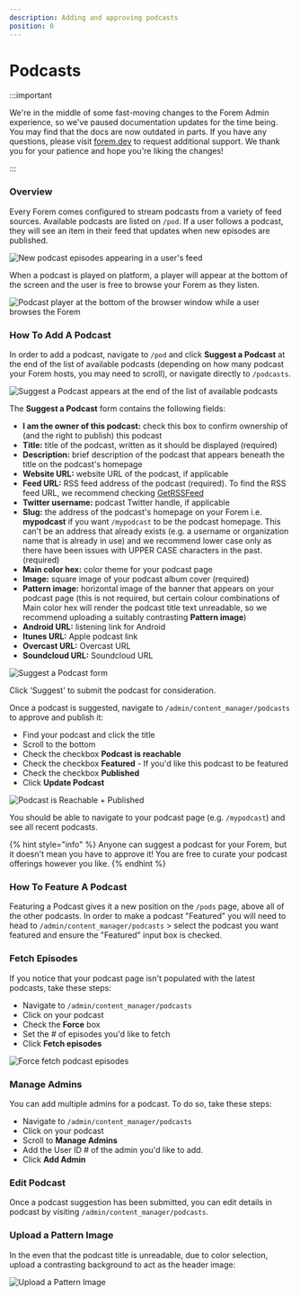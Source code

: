 ```yaml
---
description: Adding and approving podcasts
position: 0
---
```


# Podcasts

:::important

We're in the middle of some fast-moving changes to the Forem Admin experience, so we've paused documentation updates for the time being. You may find that the docs are now outdated in parts. If you have any questions, please visit [forem.dev](https://forem.dev) to request additional support. We thank you for your patience and hope you're liking the changes!

:::

### Overview

Every Forem comes configured to stream podcasts from a variety of feed sources. Available podcasts are listed on `/pod`. If a user follows a podcast, they will see an item in their feed that updates when new episodes are published.

![New podcast episodes appearing in a user's feed](https://raw.githubusercontent.com/forem/admin-docs/main/static/img/podcastEpisodesInFeed.png)

When a podcast is played on platform, a player will appear at the bottom of the screen and the user is free to browse your Forem as they listen.

![Podcast player at the bottom of the browser window while a user browses the Forem](https://raw.githubusercontent.com/forem/admin-docs/main/static/img/podcastBrowserPlayer.png)

### How To Add A Podcast

In order to add a podcast, navigate to `/pod` and click **Suggest a Podcast** at the end of the list of available podcasts (depending on how many podcast your Forem hosts, you may need to scroll), or navigate directly to `/podcasts`.

![Suggest a Podcast appears at the end of the list of available podcasts](https://raw.githubusercontent.com/forem/admin-docs/main/static/img/podcastSuggest.png)

The **Suggest a Podcast** form contains the following fields:

- **I am the owner of this podcast:** check this box to confirm ownership of (and the right to publish) this podcast
- **Title:** title of the podcast, written as it should be displayed (required)
- **Description:** brief description of the podcast that appears beneath the title on the podcast's homepage
- **Website URL:** website URL of the podcast, if applicable
- **Feed URL:** RSS feed address of the podcast (required). To find the RSS feed URL, we recommend checking [GetRSSFeed](https://getrssfeed.com/)
- **Twitter username:** podcast Twitter handle, if applicable
- **Slug:** the address of the podcast's homepage on your Forem i.e. **mypodcast** if you want `/mypodcast` to be the podcast homepage. This can't be an address that already exists (e.g. a username or organization name that is already in use) and we recommend lower case only as there have been issues with UPPER CASE characters in the past. (required)
- **Main color hex:** color theme for your podcast page
- **Image:** square image of your podcast album cover (required)
- **Pattern image:** horizontal image of the banner that appears on your podcast page (this is not required, but certain colour combinations of Main color hex will render the podcast title text unreadable, so we recommend uploading a suitably contrasting **Pattern image**)
- **Android URL:** listening link for Android
- **Itunes URL:** Apple podcast link
- **Overcast URL:** Overcast URL
- **Soundcloud URL:** Soundcloud URL

![Suggest a Podcast form](https://raw.githubusercontent.com/forem/admin-docs/main/static/img/podcastSuggestionForm.png)

Click 'Suggest' to submit the podcast for consideration.

Once a podcast is suggested, navigate to `/admin/content_manager/podcasts` to approve and publish it:

- Find your podcast and click the title
- Scroll to the bottom
- Check the checkbox **Podcast is reachable**
- Check the checkbox **Featured** - If you'd like this podcast to be featured
- Check the checkbox **Published**
- Click **Update Podcast**

![Podcast is Reachable + Published](https://user-images.githubusercontent.com/19507316/144723195-5b26d465-ac9b-46dc-a3e4-9ad9dc957aa1.png)

You should be able to navigate to your podcast page \(e.g. `/mypodcast`\) and see all recent podcasts.

{% hint style="info" %}
Anyone can suggest a podcast for your Forem, but it doesn't mean you have to approve it! You are free to curate your podcast offerings however you like.
{% endhint %}

### How To Feature A Podcast

Featuring a Podcast gives it a new position on the `/pods` page, above all of the other podcasts. In order to make a podcast "Featured" you will need to head to `/admin/content_manager/podcasts` > select the podcast you want featured and ensure the "Featured" input box is checked.

### Fetch Episodes

If you notice that your podcast page isn't populated with the latest podcasts, take these steps:

- Navigate to `/admin/content_manager/podcasts`
- Click on your podcast
- Check the **Force** box
- Set the \# of episodes you'd like to fetch
- Click **Fetch episodes**

![Force fetch podcast episodes](https://raw.githubusercontent.com/forem/admin-docs/main/static/img/podcastFetch.png)

### Manage Admins

You can add multiple admins for a podcast. To do so, take these steps:

- Navigate to `/admin/content_manager/podcasts`
- Click on your podcast
- Scroll to **Manage Admins**
- Add the User ID \# of the admin you'd like to add.
- Click **Add Admin**

### Edit Podcast

Once a podcast suggestion has been submitted, you can edit details in podcast by visiting `/admin/content_manager/podcasts`.

### Upload a Pattern Image

In the even that the podcast title is unreadable, due to color selection, upload a contrasting background to act as the header image:

![Upload a Pattern Image](https://raw.githubusercontent.com/forem/admin-docs/main/static/img/podcastBackgroundImage.png)
